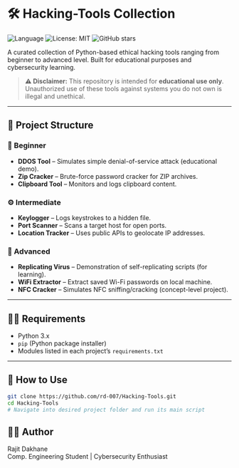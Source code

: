 # 🛠️ Hacking-Tools Collection

![Language](https://img.shields.io/badge/language-Python-blue.svg)
![License: MIT](https://img.shields.io/badge/license-MIT-green)
![GitHub stars](https://img.shields.io/github/stars/rd-007/Hacking-Tools?style=social)


A curated collection of Python-based ethical hacking tools ranging from beginner to advanced level. Built for educational purposes and cybersecurity learning.

> **⚠️ Disclaimer:** This repository is intended for **educational use only**. Unauthorized use of these tools against systems you do not own is illegal and unethical.

---

## 📁 Project Structure

### 🧪 Beginner
- **DDOS Tool** – Simulates simple denial-of-service attack (educational demo).
- **Zip Cracker** – Brute-force password cracker for ZIP archives.
- **Clipboard Tool** – Monitors and logs clipboard content.

### ⚙️ Intermediate
- **Keylogger** – Logs keystrokes to a hidden file.
- **Port Scanner** – Scans a target host for open ports.
- **Location Tracker** – Uses public APIs to geolocate IP addresses.

### 🧠 Advanced
- **Replicating Virus** – Demonstration of self-replicating scripts (for learning).
- **WiFi Extractor** – Extract saved Wi-Fi passwords on local machine.
- **NFC Cracker** – Simulates NFC sniffing/cracking (concept-level project).

---

## 🧑‍💻 Requirements

- Python 3.x
- `pip` (Python package installer)
- Modules listed in each project’s `requirements.txt`

---

## 🚀 How to Use

```bash
git clone https://github.com/rd-007/Hacking-Tools.git
cd Hacking-Tools
# Navigate into desired project folder and run its main script
```

## 🙋‍♂️ Author
Rajit Dakhane
<br>  Comp. Engineering Student | Cybersecurity Enthusiast </br>
